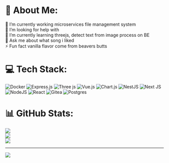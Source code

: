 # 💫 About Me:
🔭 I’m currently working microservices file management system<br>🤝 I’m looking for help with<br>🌱 I’m currently learning threejs, detect text from image process on BE<br>💬 Ask me about what song i liked <br>⚡ Fun fact vanilla flavor come from beavers butts


# 💻 Tech Stack:
![Docker](https://img.shields.io/badge/docker-%230db7ed.svg?style=for-the-badge&logo=docker&logoColor=white) ![Express.js](https://img.shields.io/badge/express.js-%23404d59.svg?style=for-the-badge&logo=express&logoColor=%2361DAFB) ![Three js](https://img.shields.io/badge/threejs-black?style=for-the-badge&logo=three.js&logoColor=white) ![Vue.js](https://img.shields.io/badge/vue.js-%2335495e.svg?style=for-the-badge&logo=vuedotjs&logoColor=%234FC08D) ![Chart.js](https://img.shields.io/badge/chart.js-F5788D.svg?style=for-the-badge&logo=chart.js&logoColor=white) ![NestJS](https://img.shields.io/badge/nestjs-%23E0234E.svg?style=for-the-badge&logo=nestjs&logoColor=white) ![Next JS](https://img.shields.io/badge/Next-black?style=for-the-badge&logo=next.js&logoColor=white) ![NodeJS](https://img.shields.io/badge/node.js-6DA55F?style=for-the-badge&logo=node.js&logoColor=white) ![React](https://img.shields.io/badge/react-%2320232a.svg?style=for-the-badge&logo=react&logoColor=%2361DAFB) ![Gitea](https://img.shields.io/badge/Gitea-34495E?style=for-the-badge&logo=gitea&logoColor=5D9425) ![Postgres](https://img.shields.io/badge/postgres-%23316192.svg?style=for-the-badge&logo=postgresql&logoColor=white)
# 📊 GitHub Stats:
![](https://github-readme-stats.vercel.app/api?username=thewind121212&theme=gruvbox_light&hide_border=false&include_all_commits=false&count_private=false)<br/>
![](https://github-readme-streak-stats.herokuapp.com/?user=thewind121212&theme=gruvbox_light&hide_border=false)<br/>
![](https://github-readme-stats.vercel.app/api/top-langs/?username=thewind121212&theme=gruvbox_light&hide_border=false&include_all_commits=false&count_private=false&layout=compact)

---
[![](https://visitcount.itsvg.in/api?id=thewind121212&icon=0&color=0)](https://visitcount.itsvg.in)

<!-- Proudly created with GPRM ( https://gprm.itsvg.in ) -->
